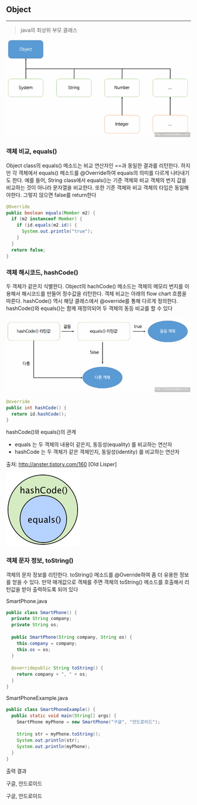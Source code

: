 ## Object
---

>  java의 최상위 부모 클래스

![object](./object.jpg)

### 객체 비교, equals()

Object class의 equals() 메소드는 비교 연산자인 ==과 동일한 결과를 리턴한다. 하지만 각 객체에서 equals() 메소드를 @Override하여 equals의 의미를 다르게 나타내기도 한다. 예를 들어, String class에서 equals()는 기준 객체와 비교 객체의 번지 값을 비교하는 것이 아니라 문자열을 비교한다. 또한 기준 객체와 비교 객체의 타입은 동일해야한다. 그렇지 않으면 false를 return한다

```java
@Override
public boolean equals(Member m2) {
  if (m2 instanceof Member) {
    if (id.equals(m2.id)) {
      System.out.println("true");
    }
  }
  return false;
}
```

### 객체 해시코드, hashCode()

두 객체가 같은지 식별한다. Object의 hachCode() 메소드는 객체의 메모리 번지를 이용해서 해시코드를 만들어 정수값을 리턴한다. 객체 비교는 아래의 flow chart 흐름을 따른다. hashCode() 역시 해당 클래스에서 @override를 통해 다르게 정의한다. hashCode()와 equals()는 함께 재정의되어 두 객체의 동등 비교를 할 수 있다

![flowChart](./flow.jpg)

```Java
@override
public int hashCode() {
  return id.hashCode();
}
```

hashCode()와 equals()의 관계

* equals 는 두 객체의 내용이 같은지, 동등성(equality) 를 비교하는 연산자
* hashCode 는 두 객체가 같은 객체인지, 동일성(identity) 를 비교하는 연산자


출처: http://anster.tistory.com/160 [Old Lisper]

![relation](./hashcode.png)

### 객체 문자 정보, toString()

객체의 문자 정보를 리턴한다. toString() 메소드를 @Override하여 좀 더 유용한 정보를 얻을 수 있다. 만약 매개값으로 객체를 주면 객체의 toString() 메소드를 호출해서 리턴값을 받아 출력하도록 되어 있다

SmartPhone.java
```Java
public class SmartPhone() {
  private String company;
  private String os;

  public SmartPhone(String company, String os) {
    this.company = company;
    this.os = os;
  }

  @overridepublic String toString() {
    return company + ", " + os;
  }
}
```

SmartPhoneExample.java
```Java
public class SmartPhoneExample() {
  public static void main(String[] args) {
    SmartPhone myPhone = new SmartPhone("구글", "안드로이드");

    String str = myPhone.toString();
    System.out.println(str);
    System.out.println(myPhone);
  }
}
```

출력 결과

구글, 안드로이드

구글, 안드로이드
